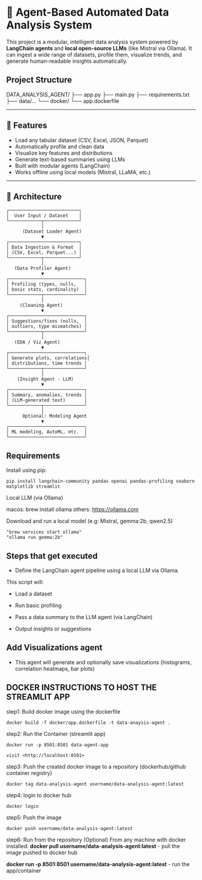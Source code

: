 # 🧠 Agent-Based Automated Data Analysis System

This project is a modular, intelligent data analysis system powered by **LangChain agents** and **local open-source LLMs** (like Mistral via Ollama). It can ingest a wide range of datasets, profile them, visualize trends, and generate human-readable insights automatically.

## Project Structure

DATA_ANALYSIS_AGENT/
├── app.py
├── main.py
├── requirements.txt
├── data/...
└── docker/
    └── app.dockerfile

---

## 📌 Features

- Load any tabular dataset (CSV, Excel, JSON, Parquet)
- Automatically profile and clean data
- Visualize key features and distributions
- Generate text-based summaries using LLMs
- Built with modular agents (LangChain)
- Works offline using local models (Mistral, LLaMA, etc.)

---

## 🧱 Architecture

```text
┌──────────────────────────┐
│  User Input / Dataset    │
└────────────┬─────────────┘
             │
      (Dataset Loader Agent)
             ▼
┌──────────────────────────┐
│ Data Ingestion & Format  │
│ (CSV, Excel, Parquet...) │
└────────────┬─────────────┘
             │
   (Data Profiler Agent)
             ▼
┌────────────────────────────┐
│ Profiling (types, nulls,   │
│ basic stats, cardinality)  │
└────────────┬───────────────┘
             │
     (Cleaning Agent)
             ▼
┌────────────────────────────┐
│ Suggestions/fixes (nulls,  │
│ outliers, type mismatches) │
└────────────┬───────────────┘
             │
   (EDA / Viz Agent)
             ▼
┌────────────────────────────┐
│ Generate plots, correlations│
│ distributions, time trends │
└────────────┬───────────────┘
             │
    (Insight Agent - LLM)
             ▼
┌────────────────────────────┐
│ Summary, anomalies, trends │
│ (LLM-generated text)       │
└────────────┬───────────────┘
             │
      Optional: Modeling Agent
             ▼
┌────────────────────────────┐
│ ML modeling, AutoML, etc.  │
└────────────────────────────┘
```

## Requirements

Install using pip:

```
pip install langchain-community pandas openai pandas-profiling seaborn matplotlib streamlit
```

Local LLM (via Ollama)

macos: brew install ollama
others: <https://ollama.com>

Download and run a local model (e.g: Mistral, gemma:2b, qwen2.5)
```
"brew services start ollama"
"ollama run gemma:2b"
```
## Steps that get executed

- Define the LangChain agent pipeline using a local LLM via Ollama.

This script will:

- Load a dataset

- Run basic profiling

- Pass a data summary to the LLM agent (via LangChain)

- Output insights or suggestions

## Add Visualizations agent

- This agent will generate and optionally save visualizations (histograms, correlation heatmaps, bar plots)

## DOCKER INSTRUCTIONS TO HOST THE STREAMLIT APP

step1: Build docker image using the dockerfile
```
docker build -f docker/app.dockerfile -t data-anaysis-agent .
```  

step2: Run the Container (streamlit app)
```
docker run -p 8501:8501 data-agent-app
```
```
visit <http://localhost:8501>
```
step3: Push the created docker image to a repository (dockerhub/github container registry)
```
docker tag data-analysis-agent username/data-analysis-agent:latest
```

step4: login to docker hub
```
docker login
```

step5: Push the image
```
docker push username/data-analysis-agent:latest
```

step6: Run from the repository (Optional)
From any machine with docker installed:
**docker pull username/data-analysis-agent:latest** - pull the image pushed to docker hub

**docker run -p 8501:8501 username/data-analysis-agent:latest** - run the app/container
